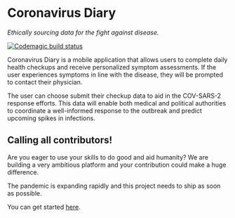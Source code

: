 # Coronavirus Diary
_Ethically sourcing data for the fight against disease._

[![Codemagic build status](https://api.codemagic.io/apps/5e7baffcda0eac000e5d472c/5e7baffcda0eac000e5d472b/status_badge.svg)](https://codemagic.io/apps/5e7baffcda0eac000e5d472c/5e7baffcda0eac000e5d472b/latest_build)

Coronavirus Diary is a mobile application that allows users to complete daily health checkups and receive personalized symptom assessments. If the user experiences symptoms in line with the disease, they will be prompted to contact their physician.

The user can choose submit their checkup data to aid in the COV-SARS-2 response efforts. This data will enable both medical and political authorities to coordinate a well-informed response to the outbreak and predict upcoming spikes in infections.

## Calling all contributors!
Are you eager to use your skills to do good and aid humanity? We are building a very ambitious platform and your contribution could make a huge difference.

The pandemic is expanding rapidly and this project needs to ship as soon as possible.

You can get started [here](CONTRIBUTING.md).
